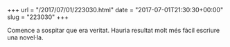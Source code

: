 +++
url = "/2017/07/01/223030.html"
date = "2017-07-01T21:30:30+00:00"
slug = "223030"
+++

Comence a sospitar que era veritat. Hauria resultat molt més fàcil escriure una novel·la.
